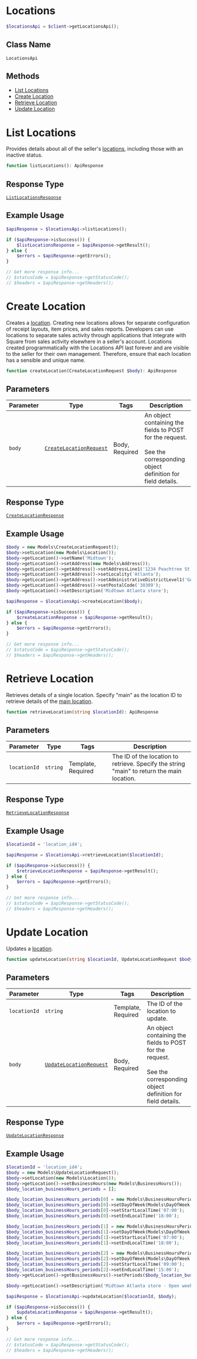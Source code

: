 # Locations

```php
$locationsApi = $client->getLocationsApi();
```

## Class Name

`LocationsApi`

## Methods

* [List Locations](../../doc/apis/locations.md#list-locations)
* [Create Location](../../doc/apis/locations.md#create-location)
* [Retrieve Location](../../doc/apis/locations.md#retrieve-location)
* [Update Location](../../doc/apis/locations.md#update-location)


# List Locations

Provides details about all of the seller's [locations](https://developer.squareup.com/docs/locations-api),
including those with an inactive status.

```php
function listLocations(): ApiResponse
```

## Response Type

[`ListLocationsResponse`](../../doc/models/list-locations-response.md)

## Example Usage

```php
$apiResponse = $locationsApi->listLocations();

if ($apiResponse->isSuccess()) {
    $listLocationsResponse = $apiResponse->getResult();
} else {
    $errors = $apiResponse->getErrors();
}

// Get more response info...
// $statusCode = $apiResponse->getStatusCode();
// $headers = $apiResponse->getHeaders();
```


# Create Location

Creates a [location](https://developer.squareup.com/docs/locations-api).
Creating new locations allows for separate configuration of receipt layouts, item prices,
and sales reports. Developers can use locations to separate sales activity through applications
that integrate with Square from sales activity elsewhere in a seller's account.
Locations created programmatically with the Locations API last forever and
are visible to the seller for their own management. Therefore, ensure that
each location has a sensible and unique name.

```php
function createLocation(CreateLocationRequest $body): ApiResponse
```

## Parameters

| Parameter | Type | Tags | Description |
|  --- | --- | --- | --- |
| `body` | [`CreateLocationRequest`](../../doc/models/create-location-request.md) | Body, Required | An object containing the fields to POST for the request.<br><br>See the corresponding object definition for field details. |

## Response Type

[`CreateLocationResponse`](../../doc/models/create-location-response.md)

## Example Usage

```php
$body = new Models\CreateLocationRequest();
$body->setLocation(new Models\Location());
$body->getLocation()->setName('Midtown');
$body->getLocation()->setAddress(new Models\Address());
$body->getLocation()->getAddress()->setAddressLine1('1234 Peachtree St. NE');
$body->getLocation()->getAddress()->setLocality('Atlanta');
$body->getLocation()->getAddress()->setAdministrativeDistrictLevel1('GA');
$body->getLocation()->getAddress()->setPostalCode('30309');
$body->getLocation()->setDescription('Midtown Atlanta store');

$apiResponse = $locationsApi->createLocation($body);

if ($apiResponse->isSuccess()) {
    $createLocationResponse = $apiResponse->getResult();
} else {
    $errors = $apiResponse->getErrors();
}

// Get more response info...
// $statusCode = $apiResponse->getStatusCode();
// $headers = $apiResponse->getHeaders();
```


# Retrieve Location

Retrieves details of a single location. Specify "main"
as the location ID to retrieve details of the [main location](https://developer.squareup.com/docs/locations-api#about-the-main-location).

```php
function retrieveLocation(string $locationId): ApiResponse
```

## Parameters

| Parameter | Type | Tags | Description |
|  --- | --- | --- | --- |
| `locationId` | `string` | Template, Required | The ID of the location to retrieve. Specify the string<br>"main" to return the main location. |

## Response Type

[`RetrieveLocationResponse`](../../doc/models/retrieve-location-response.md)

## Example Usage

```php
$locationId = 'location_id4';

$apiResponse = $locationsApi->retrieveLocation($locationId);

if ($apiResponse->isSuccess()) {
    $retrieveLocationResponse = $apiResponse->getResult();
} else {
    $errors = $apiResponse->getErrors();
}

// Get more response info...
// $statusCode = $apiResponse->getStatusCode();
// $headers = $apiResponse->getHeaders();
```


# Update Location

Updates a [location](https://developer.squareup.com/docs/locations-api).

```php
function updateLocation(string $locationId, UpdateLocationRequest $body): ApiResponse
```

## Parameters

| Parameter | Type | Tags | Description |
|  --- | --- | --- | --- |
| `locationId` | `string` | Template, Required | The ID of the location to update. |
| `body` | [`UpdateLocationRequest`](../../doc/models/update-location-request.md) | Body, Required | An object containing the fields to POST for the request.<br><br>See the corresponding object definition for field details. |

## Response Type

[`UpdateLocationResponse`](../../doc/models/update-location-response.md)

## Example Usage

```php
$locationId = 'location_id4';
$body = new Models\UpdateLocationRequest();
$body->setLocation(new Models\Location());
$body->getLocation()->setBusinessHours(new Models\BusinessHours());
$body_location_businessHours_periods = [];

$body_location_businessHours_periods[0] = new Models\BusinessHoursPeriod();
$body_location_businessHours_periods[0]->setDayOfWeek(Models\DayOfWeek::FRI);
$body_location_businessHours_periods[0]->setStartLocalTime('07:00');
$body_location_businessHours_periods[0]->setEndLocalTime('18:00');

$body_location_businessHours_periods[1] = new Models\BusinessHoursPeriod();
$body_location_businessHours_periods[1]->setDayOfWeek(Models\DayOfWeek::SAT);
$body_location_businessHours_periods[1]->setStartLocalTime('07:00');
$body_location_businessHours_periods[1]->setEndLocalTime('18:00');

$body_location_businessHours_periods[2] = new Models\BusinessHoursPeriod();
$body_location_businessHours_periods[2]->setDayOfWeek(Models\DayOfWeek::SUN);
$body_location_businessHours_periods[2]->setStartLocalTime('09:00');
$body_location_businessHours_periods[2]->setEndLocalTime('15:00');
$body->getLocation()->getBusinessHours()->setPeriods($body_location_businessHours_periods);

$body->getLocation()->setDescription('Midtown Atlanta store - Open weekends');

$apiResponse = $locationsApi->updateLocation($locationId, $body);

if ($apiResponse->isSuccess()) {
    $updateLocationResponse = $apiResponse->getResult();
} else {
    $errors = $apiResponse->getErrors();
}

// Get more response info...
// $statusCode = $apiResponse->getStatusCode();
// $headers = $apiResponse->getHeaders();
```

